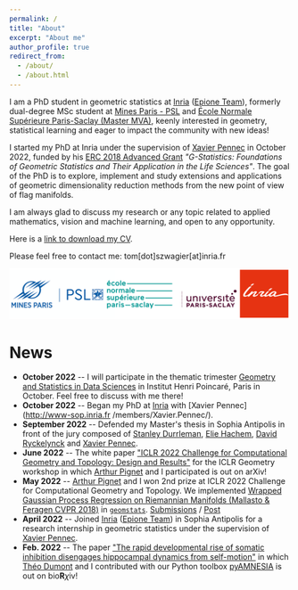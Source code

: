 ```yaml
---
permalink: /
title: "About"
excerpt: "About me"
author_profile: true
redirect_from: 
  - /about/
  - /about.html
---
```


I am a PhD student in geometric statistics at [Inria](https://www.inria.fr/en) 
([Epione Team](https://team.inria.fr/epione/en/)), formerly dual-degree MSc student at
[Mines Paris - PSL](https://www.minesparis.psl.eu/) and [École
   Normale Supérieure Paris-Saclay (Master MVA)](https://www.master-mva.com/),
keenly interested in geometry, statistical learning and eager to impact the community with new
 ideas!

I started my PhD at Inria under the supervision of [Xavier Pennec](http://www-sop.inria.fr/members/Xavier.Pennec/) in
October 2022, funded by his [ERC 2018 Advanced Grant](https://gstats.inria.fr/) 
*"G-Statistics: Foundations of Geometric Statistics and Their Application in the Life Sciences"*.
The goal of the PhD is to explore, implement and study extensions and applications of
geometric dimensionality reduction methods from the new point of view of flag manifolds.

I am always glad to discuss my research or any topic related to applied mathematics, vision and machine learning, 
and open to any opportunity.

Here is a [link to download my CV](/CV_Tom_Szwagier.pdf).

Please feel free to contact me: tom[dot]szwagier[at]inria.fr

![Education](/images/all-my-schools.png)


News
======
* **October 2022** -- I will participate in the thematic trimester 
[Geometry and Statistics in Data Sciences](https://indico.math.cnrs.fr/event/6590/) in Institut Henri Poincaré, Paris in
October. Feel free to discuss with me there!
* **October 2022** -- Began my PhD at [Inria](https://www.inria.fr/en) with [Xavier Pennec](http://www-sop.inria.fr
/members/Xavier.Pennec/).
* **September 2022** -- Defended my Master's thesis in Sophia Antipolis in front of the jury composed of 
[Stanley Durrleman](https://who.rocq.inria.fr/Stanley.Durrleman/), 
[Elie Hachem](https://www.minesparis.psl.eu/Services/Annuaire/elie-hachem), 
[David Ryckelynck](https://matperso.minesparis.psl.eu/Personnel/david.ryckelynck) and
[Xavier Pennec](http://www-sop.inria.fr/members/Xavier.Pennec/).
* **June 2022** -- The white paper ["ICLR 2022 Challenge for Computational Geometry and Topology: 
Design and Results"](https://arxiv.org/abs/2206.09048) for the ICLR Geometry workshop in
which [Arthur Pignet](https://www.linkedin.com/in/arthurpignet/) and I participated is out on arXiv!
* **May 2022** -- [Arthur Pignet](https://www.linkedin.com/in/arthurpignet/) and I won 2nd prize at ICLR
2022 Challenge for Computational Geometry and Topology. We implemented [Wrapped Gaussian Process Regression 
on Riemannian Manifolds (Mallasto & Feragen CVPR 2018)](https://ieeexplore.ieee.org/document/8578683) in 
[`geomstats`](https://github.com/geomstats/geomstats). 
[Submissions](https://github.com/geomstats/challenge-iclr-2022) / [Post](https://tomszwagier.github.io/projects/wgpr/)
* **April 2022** -- Joined [Inria](https://www.inria.fr/en) 
([Epione Team](https://team.inria.fr/epione/en/)) in Sophia Antipolis for a research internship in geometric statistics 
under the supervision of [Xavier Pennec](http://www-sop.inria.fr/members/Xavier.Pennec/).
* **Feb. 2022** -- The paper ["The rapid developmental rise of somatic inhibition disengages hippocampal dynamics from
 self-motion"](https://www.biorxiv.org/content/10.1101/2021.06.08.447542v2) in which 
[Théo Dumont](https://theodumont.github.io/) and I contributed with our Python toolbox 
[pyAMNESIA](https://tomszwagier.github.io/projects/pyamnesia/) is out on bio**R**$\chi$iv!